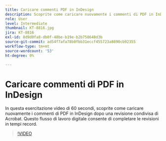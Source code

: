 ```yaml
---
title: Caricare commenti PDF in InDesign
description: Scoprite come caricare nuovamente i commenti di PDF in InDesign dopo una revisione condivisa di Acrobat
role: User
level: Intermediate
thumbnail: KT-8816.jpg
jira: KT-8816
exl-id: 8d9d0fa8-db0f-48be-b19e-b2b758648d3b
source-git-commit: ad54f7afa78b0fbb31eccf455723a8890cb92355
workflow-type: tm+mt
source-wordcount: '53'
ht-degree: 0%

---
```


# Caricare commenti di PDF in InDesign

In questa esercitazione video di 60 secondi, scoprite come caricare nuovamente i commenti di PDF in InDesign dopo una revisione condivisa di Acrobat. Questo flusso di lavoro digitale consente di completare le revisioni in tempi record.

>[!VIDEO](https://video.tv.adobe.com/v/336907?quality=12&learn=on&hidetitle=true)
